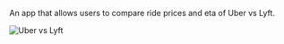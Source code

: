 An app that allows users to compare ride prices and eta of Uber vs Lyft.


![Uber vs Lyft](https://media.giphy.com/media/fnfU1lCNtvJfS2k5Ob/giphy.gif)
